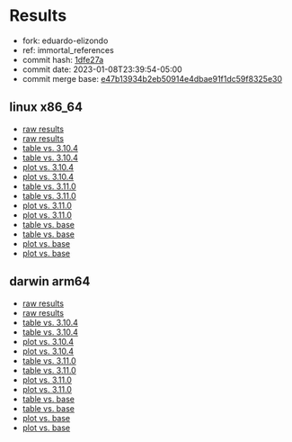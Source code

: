 # Results

- fork: eduardo-elizondo
- ref: immortal_references
- commit hash: [1dfe27a](https://github.com/eduardo%2delizondo/cpython/commit/1dfe27a)
- commit date: 2023-01-08T23:39:54-05:00
- commit merge base: [e47b13934b2eb50914e4dbae91f1dc59f8325e30](https://github.com/eduardo%2delizondo/cpython/commit/e47b13934b2eb50914e4dbae91f1dc59f8325e30)

## linux x86_64

- [raw results](bm-20230108-linux-x86_64-eduardo%252delizondo-immortal_references-3.12.0a3%2B-1dfe27a.json)
- [raw results](bm-20230108-linux-x86_64-eduardo_elizondo-immortal_references-3.12.0a3%2B-1dfe27a.json)
- [table vs. 3.10.4](bm-20230108-linux-x86_64-eduardo%252delizondo-immortal_references-3.12.0a3%2B-1dfe27a-vs-3.10.4.md)
- [table vs. 3.10.4](bm-20230108-linux-x86_64-eduardo_elizondo-immortal_references-3.12.0a3%2B-1dfe27a-vs-3.10.4.md)
- [plot vs. 3.10.4](bm-20230108-linux-x86_64-eduardo%252delizondo-immortal_references-3.12.0a3%2B-1dfe27a-vs-3.10.4.png)
- [plot vs. 3.10.4](bm-20230108-linux-x86_64-eduardo_elizondo-immortal_references-3.12.0a3%2B-1dfe27a-vs-3.10.4.png)
- [table vs. 3.11.0](bm-20230108-linux-x86_64-eduardo%252delizondo-immortal_references-3.12.0a3%2B-1dfe27a-vs-3.11.0.md)
- [table vs. 3.11.0](bm-20230108-linux-x86_64-eduardo_elizondo-immortal_references-3.12.0a3%2B-1dfe27a-vs-3.11.0.md)
- [plot vs. 3.11.0](bm-20230108-linux-x86_64-eduardo%252delizondo-immortal_references-3.12.0a3%2B-1dfe27a-vs-3.11.0.png)
- [plot vs. 3.11.0](bm-20230108-linux-x86_64-eduardo_elizondo-immortal_references-3.12.0a3%2B-1dfe27a-vs-3.11.0.png)
- [table vs. base](bm-20230108-linux-x86_64-eduardo%252delizondo-immortal_references-3.12.0a3%2B-1dfe27a-vs-base.md)
- [table vs. base](bm-20230108-linux-x86_64-eduardo_elizondo-immortal_references-3.12.0a3%2B-1dfe27a-vs-base.md)
- [plot vs. base](bm-20230108-linux-x86_64-eduardo%252delizondo-immortal_references-3.12.0a3%2B-1dfe27a-vs-base.png)
- [plot vs. base](bm-20230108-linux-x86_64-eduardo_elizondo-immortal_references-3.12.0a3%2B-1dfe27a-vs-base.png)

## darwin arm64

- [raw results](bm-20230108-darwin-arm64-eduardo%252delizondo-immortal_references-3.12.0a3%2B-1dfe27a.json)
- [raw results](bm-20230108-darwin-arm64-eduardo_elizondo-immortal_references-3.12.0a3%2B-1dfe27a.json)
- [table vs. 3.10.4](bm-20230108-darwin-arm64-eduardo%252delizondo-immortal_references-3.12.0a3%2B-1dfe27a-vs-3.10.4.md)
- [table vs. 3.10.4](bm-20230108-darwin-arm64-eduardo_elizondo-immortal_references-3.12.0a3%2B-1dfe27a-vs-3.10.4.md)
- [plot vs. 3.10.4](bm-20230108-darwin-arm64-eduardo%252delizondo-immortal_references-3.12.0a3%2B-1dfe27a-vs-3.10.4.png)
- [plot vs. 3.10.4](bm-20230108-darwin-arm64-eduardo_elizondo-immortal_references-3.12.0a3%2B-1dfe27a-vs-3.10.4.png)
- [table vs. 3.11.0](bm-20230108-darwin-arm64-eduardo%252delizondo-immortal_references-3.12.0a3%2B-1dfe27a-vs-3.11.0.md)
- [table vs. 3.11.0](bm-20230108-darwin-arm64-eduardo_elizondo-immortal_references-3.12.0a3%2B-1dfe27a-vs-3.11.0.md)
- [plot vs. 3.11.0](bm-20230108-darwin-arm64-eduardo%252delizondo-immortal_references-3.12.0a3%2B-1dfe27a-vs-3.11.0.png)
- [plot vs. 3.11.0](bm-20230108-darwin-arm64-eduardo_elizondo-immortal_references-3.12.0a3%2B-1dfe27a-vs-3.11.0.png)
- [table vs. base](bm-20230108-darwin-arm64-eduardo%252delizondo-immortal_references-3.12.0a3%2B-1dfe27a-vs-base.md)
- [table vs. base](bm-20230108-darwin-arm64-eduardo_elizondo-immortal_references-3.12.0a3%2B-1dfe27a-vs-base.md)
- [plot vs. base](bm-20230108-darwin-arm64-eduardo%252delizondo-immortal_references-3.12.0a3%2B-1dfe27a-vs-base.png)
- [plot vs. base](bm-20230108-darwin-arm64-eduardo_elizondo-immortal_references-3.12.0a3%2B-1dfe27a-vs-base.png)

